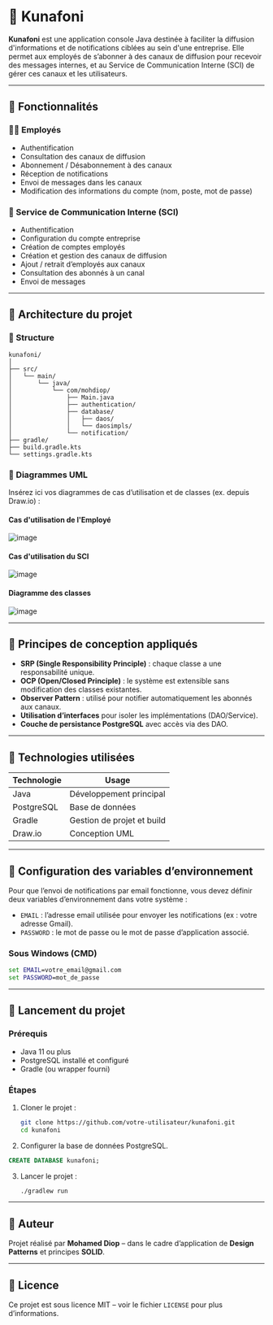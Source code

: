 
# 📢 Kunafoni

**Kunafoni** est une application console Java destinée à faciliter la diffusion d'informations et de notifications ciblées au sein d'une entreprise. Elle permet aux employés de s’abonner à des canaux de diffusion pour recevoir des messages internes, et au Service de Communication Interne (SCI) de gérer ces canaux et les utilisateurs.

---

## 📌 Fonctionnalités

### 👨‍💼 Employés
- Authentification
- Consultation des canaux de diffusion
- Abonnement / Désabonnement à des canaux
- Réception de notifications
- Envoi de messages dans les canaux
- Modification des informations du compte (nom, poste, mot de passe)

### 🏢 Service de Communication Interne (SCI)
- Authentification
- Configuration du compte entreprise
- Création de comptes employés
- Création et gestion des canaux de diffusion
- Ajout / retrait d’employés aux canaux
- Consultation des abonnés à un canal
- Envoi de messages

---

## 🧱 Architecture du projet

### 📁 Structure
```
kunafoni/
│
├── src/
│   └── main/
│       └── java/
│           └── com/mohdiop/
│               ├── Main.java
│               ├── authentication/
│               ├── database/
│               │   ├── daos/
│               │   └── daosimpls/
│               └── notification/
├── gradle/
├── build.gradle.kts
└── settings.gradle.kts
```

### 📸 Diagrammes UML

Insérez ici vos diagrammes de cas d’utilisation et de classes (ex. depuis Draw.io) :

#### Cas d'utilisation de l'Employé
![image](https://github.com/user-attachments/assets/ecf505db-9e9f-4eb0-bdb3-9df68715d425)

#### Cas d'utilisation du SCI
![image](https://github.com/user-attachments/assets/99d97e29-e24b-4fdd-a9dc-f51e9dece7f1)

#### Diagramme des classes
![image](https://github.com/user-attachments/assets/f26def9e-4553-4e30-9d3a-96d8c2fef793)

---

## 🧠 Principes de conception appliqués

- **SRP (Single Responsibility Principle)** : chaque classe a une responsabilité unique.
- **OCP (Open/Closed Principle)** : le système est extensible sans modification des classes existantes.
- **Observer Pattern** : utilisé pour notifier automatiquement les abonnés aux canaux.
- **Utilisation d’interfaces** pour isoler les implémentations (DAO/Service).
- **Couche de persistance PostgreSQL** avec accès via des DAO.

---

## 💾 Technologies utilisées

| Technologie     | Usage                       |
|----------------|-----------------------------|
| Java            | Développement principal     |
| PostgreSQL      | Base de données             |
| Gradle          | Gestion de projet et build  |
| Draw.io         | Conception UML              |

---

## 🔐 Configuration des variables d’environnement

Pour que l’envoi de notifications par email fonctionne, vous devez définir deux variables d’environnement dans votre système :

- `EMAIL` : l’adresse email utilisée pour envoyer les notifications (ex : votre adresse Gmail).
- `PASSWORD` : le mot de passe ou le mot de passe d’application associé.

### Sous Windows (CMD)
```cmd
set EMAIL=votre_email@gmail.com
set PASSWORD=mot_de_passe
```

---

## 🚀 Lancement du projet

### Prérequis
- Java 11 ou plus
- PostgreSQL installé et configuré
- Gradle (ou wrapper fourni)

### Étapes
1. Cloner le projet :
   ```bash
   git clone https://github.com/votre-utilisateur/kunafoni.git
   cd kunafoni
   ```

2. Configurer la base de données PostgreSQL.

  ```sql
  CREATE DATABASE kunafoni;
  ```
3. Lancer le projet :
   ```bash
   ./gradlew run
   ```
---

## 🙋 Auteur

Projet réalisé par **Mohamed Diop** – dans le cadre d’application de **Design Patterns** et principes **SOLID**.

---

## 📄 Licence

Ce projet est sous licence MIT – voir le fichier `LICENSE` pour plus d’informations.
